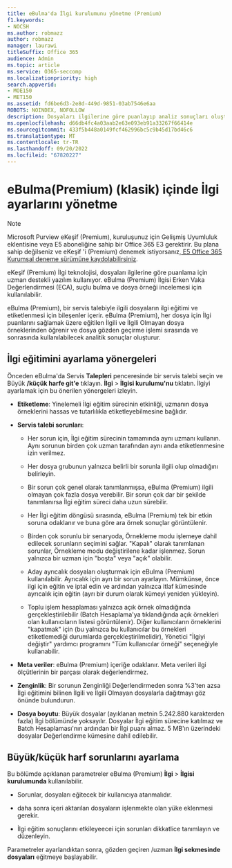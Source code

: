 ```yaml
---
title: eBulma'da İlgi kurulumunu yönetme (Premium)
f1.keywords:
- NOCSH
ms.author: robmazz
author: robmazz
manager: laurawi
titleSuffix: Office 365
audience: Admin
ms.topic: article
ms.service: O365-seccomp
ms.localizationpriority: high
search.appverid:
- MOE150
- MET150
ms.assetid: fd6be6d3-2e8d-449d-9851-03ab7546e6aa
ROBOTS: NOINDEX, NOFOLLOW
description: Dosyaları ilgilerine göre puanlayıp analiz sonuçları oluşturmak için eBulma'da (Premium) İlgi eğitimini ayarlama önerilerini okuyun.
ms.openlocfilehash: d66db4fc4a03aab2e63e093eb91a33267f66414e
ms.sourcegitcommit: 433f5b448a0149fcf462996bc5c9b45d17bd46c6
ms.translationtype: MT
ms.contentlocale: tr-TR
ms.lasthandoff: 09/20/2022
ms.locfileid: "67820227"
---
```

# <a name="manage-relevance-setup-in-ediscovery-premium-classic"></a>eBulma(Premium) (klasik) içinde İlgi ayarlarını yönetme

> [!NOTE]
> Microsoft Purview eKeşif (Premium), kuruluşunuz için Gelişmiş Uyumluluk eklentisine veya E5 aboneliğine sahip bir Office 365 E3 gerektirir. Bu plana sahip değilseniz ve eKeşif 'i (Premium) denemek istiyorsanız[, E5 Office 365 Kurumsal deneme sürümüne kaydolabilirsiniz](https://go.microsoft.com/fwlink/p/?LinkID=698279). 
  
 eKeşif (Premium) İlgi teknolojisi, dosyaları ilgilerine göre puanlama için uzman destekli yazılım kullanıyor. eBulma (Premium) İlgisi Erken Vaka Değerlendirmesi (ECA), suçlu bulma ve dosya örneği incelemesi için kullanılabilir. 
  
 eBulma (Premium), bir servis talebiyle ilgili dosyaların ilgi eğitimi ve etiketlenmesi için bileşenler içerir. eBulma (Premium), her dosya için İlgi puanlarını sağlamak üzere eğitilen İlgili ve İlgili Olmayan dosya örneklerinden öğrenir ve dosya gözden geçirme işlemi sırasında ve sonrasında kullanılabilecek analitik sonuçlar oluşturur. 
  
## <a name="guidelines-for-setting-up-relevance-training"></a>İlgi eğitimini ayarlama yönergeleri

 Önceden eBulma'da Servis **Talepleri** penceresinde bir servis talebi seçin ve Büyük **/küçük harfe git'e** tıklayın. **İlgi** \> **İlgisi kurulumu'nu** tıklatın. İlgiyi ayarlamak için bu önerilen yönergeleri izleyin. 
  
- **Etiketleme**: Yinelemeli İlgi eğitim sürecinin etkinliği, uzmanın dosya örneklerini hassas ve tutarlılıkla etiketleyebilmesine bağlıdır.

- **Servis talebi sorunları**:
  
  - Her sorun için, İlgi eğitim sürecinin tamamında aynı uzmanı kullanın. Aynı sorunun birden çok uzman tarafından aynı anda etiketlenmesine izin verilmez.
  
  - Her dosya grubunun yalnızca belirli bir sorunla ilgili olup olmadığını belirleyin.

  - Bir sorun çok genel olarak tanımlanmışsa, eBulma (Premium) ilgili olmayan çok fazla dosya verebilir. Bir sorun çok dar bir şekilde tanımlanırsa İlgi eğitim süreci daha uzun sürebilir. 

  - Her İlgi eğitim döngüsü sırasında, eBulma (Premium) tek bir etkin soruna odaklanır ve buna göre ara örnek sonuçlar görüntülenir.

  - Birden çok sorunlu bir senaryoda, Örnekleme modu işlemeye dahil edilecek sorunların seçimini sağlar. "Kapalı" olarak tanımlanan sorunlar, Örnekleme modu değiştirilene kadar işlenmez. Sorun yalnızca bir uzman için "boşta" veya "açık" olabilir.

  - Aday ayrıcalık dosyaları oluşturmak için eBulma (Premium) kullanılabilir. Ayrıcalık için ayrı bir sorun ayarlayın. Mümkünse, önce ilgi için eğitin ve iptal edin ve ardından yalnızca itlaf kümesinde ayrıcalık için eğitin (ayrı bir durum olarak kümeyi yeniden yükleyin). 

  - Toplu işlem hesaplaması yalnızca açık örnek olmadığında gerçekleştirilebilir (Batch Hesaplama'ya tıklandığında açık örnekleri olan kullanıcıların listesi görüntülenir). Diğer kullanıcıların örneklerini "kapatmak" için (bu yalnızca bu kullanıcılar bu örnekleri etiketlemediği durumlarda gerçekleştirilmelidir), Yönetici "İlgiyi değiştir" yardımcı programını "Tüm kullanıcılar örneği" seçeneğiyle kullanabilir.

- **Meta veriler**: eBulma (Premium) içeriğe odaklanır. Meta verileri ilgi ölçütlerinin bir parçası olarak değerlendirmez.

- **Zenginlik**: Bir sorunun Zenginliği Değerlendirmeden sonra %3'ten azsa İlgi eğitimini bilinen İlgili ve İlgili Olmayan dosyalarla dağıtmayı göz önünde bulundurun.

- **Dosya boyutu**: Büyük dosyalar (ayıklanan metnin 5.242.880 karakterden fazla) İlgi bölümünde yoksayılır. Dosyalar İlgi eğitim sürecine katılmaz ve Batch Hesaplaması'nın ardından bir İlgi puanı almaz. 5 MB'ın üzerindeki dosyalar Değerlendirme kümesine dahil edilebilir.

## <a name="setting-up-case-issues"></a>Büyük/küçük harf sorunlarını ayarlama

Bu bölümde açıklanan parametreler eBulma (Premium) **İlgi** \> **İlgisi kurulumunda** kullanılabilir.
  
- Sorunlar, dosyaları eğitecek bir kullanıcıya atanmalıdır.

- daha sonra içeri aktarılan dosyaların işlenmekte olan yüke eklenmesi gerekir.

- İlgi eğitim sonuçlarını etkileyeecei için sorunları dikkatlice tanımlayın ve düzenleyin.

Parametreler ayarlandıktan sonra, gözden geçiren /uzman **İlgi sekmesinde dosyaları** eğitmeye başlayabilir.
